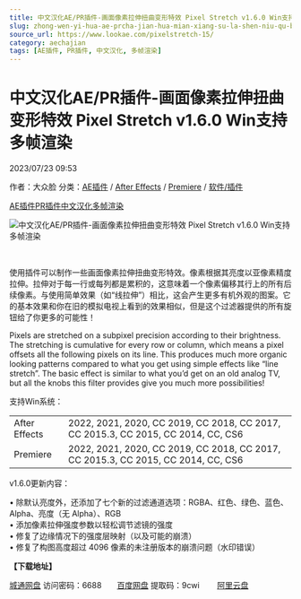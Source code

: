 ```yaml
---
title: 中文汉化AE/PR插件-画面像素拉伸扭曲变形特效 Pixel Stretch v1.6.0 Win支持多帧渲染
slug: zhong-wen-yi-hua-ae-prcha-jian-hua-mian-xiang-su-la-shen-niu-qu-bian-xing-te-xiao-pixel-stretch-v1-6-0-winzhi-chi-duo-zheng-xuan-ran
source_url: https://www.lookae.com/pixelstretch-15/
category: aechajian
tags: [AE插件, PR插件, 中文汉化, 多帧渲染]
---
```

# 中文汉化AE/PR插件-画面像素拉伸扭曲变形特效 Pixel Stretch v1.6.0 Win支持多帧渲染

2023/07/23 09:53

作者：大众脸
分类：[AE插件](https://www.lookae.com/after-effects/aechajian/) / [After Effects](https://www.lookae.com/after-effects/) / [Premiere](https://www.lookae.com/qitarjcj/premierezy/) / [软件/插件](https://www.lookae.com/qitarjcj/)

[AE插件](https://www.lookae.com/tag/ae%e6%8f%92%e4%bb%b6/)[PR插件](https://www.lookae.com/tag/pr%e6%8f%92%e4%bb%b6/)[中文汉化](https://www.lookae.com/tag/%e4%b8%ad%e6%96%87%e6%b1%89%e5%8c%96/)[多帧渲染](https://www.lookae.com/tag/%e5%a4%9a%e5%b8%a7%e6%b8%b2%e6%9f%93/)

![中文汉化AE/PR插件-画面像素拉伸扭曲变形特效 Pixel Stretch v1.6.0 Win支持多帧渲染](https://www.lookae.com/wp-content/uploads/2022/03/Pixel-Stretch-15.jpg "中文汉化AE/PR插件-画面像素拉伸扭曲变形特效 Pixel Stretch v1.6.0 Win支持多帧渲染-LookAE.com")

﻿

使用插件可以制作一些画面像素拉伸扭曲变形特效。像素根据其亮度以亚像素精度拉伸。拉伸对于每一行或每列都是累积的，这意味着一个像素偏移其行上的所有后续像素。与使用简单效果（如“线拉伸”）相比，这会产生更多有机外观的图案。它的基本效果和你在旧的模拟电视上看到的效果相似，但是这个过滤器提供的所有旋钮给了你更多的可能性！

Pixels are stretched on a subpixel precision according to their brightness. The stretching is cumulative for every row or column, which means a pixel offsets all the following pixels on its line. This produces much more organic looking patterns compared to what you get using simple effects like “line stretch”. The basic effect is similar to what you’d get on an old analog TV, but all the knobs this filter provides give you much more possibilities!

支持Win系统：

|  |  |
| --- | --- |
| After Effects | 2022, 2021, 2020, CC 2019, CC 2018, CC 2017, CC 2015.3, CC 2015, CC 2014, CC, CS6 |
| Premiere | 2022, 2021, 2020, CC 2019, CC 2018, CC 2017, CC 2015.3, CC 2015, CC 2014, CC, CS6 |

v1.6.0更新内容：

• 除默认亮度外，还添加了七个新的过滤通道选项：RGBA、红色、绿色、蓝色、Alpha、亮度（无 Alpha）、RGB  
• 添加像素拉伸强度参数以轻松调节滤镜的强度  
• 修复了边缘情况下的强度层映射（以及可能的崩溃）  
• 修复了构图高度超过 4096 像素的未注册版本的崩溃问题（水印错误）

**【下载地址】**

[城通网盘](https://url70.ctfile.com/f/2827370-891437391-fa8c64?p=4431) 访问密码：6688       [百度网盘](https://pan.baidu.com/s/1-5XamjcCtzbrQs7QiQ4NoQ?pwd=9cwi) 提取码：9cwi        [阿里云盘](https://www.aliyundrive.com/s/Tx5PDqnUtqD)
